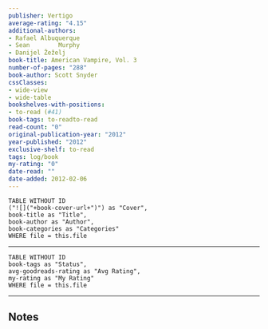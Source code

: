 ```yaml
---
publisher: Vertigo
average-rating: "4.15"
additional-authors:
- Rafael Albuquerque
- Sean        Murphy
- Danijel Žeželj
book-title: American Vampire, Vol. 3
number-of-pages: "288"
book-author: Scott Snyder
cssClasses:
- wide-view
- wide-table
bookshelves-with-positions:
- to-read (#41)
book-tags: to-readto-read
read-count: "0"
original-publication-year: "2012"
year-published: "2012"
exclusive-shelf: to-read
tags: log/book
my-rating: "0"
date-read: ""
date-added: 2012-02-06
---
```


```dataview
TABLE WITHOUT ID
("![]("+book-cover-url+")") as "Cover",
book-title as "Title",
book-author as "Author",
book-categories as "Categories"
WHERE file = this.file
```
---
```dataview
TABLE WITHOUT ID
book-tags as "Status",
avg-goodreads-rating as "Avg Rating",
my-rating as "My Rating"
WHERE file = this.file
```
---
## Notes


